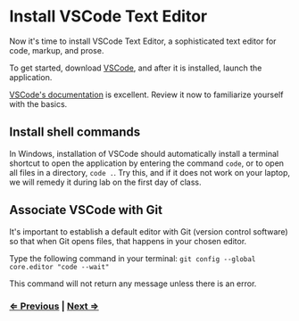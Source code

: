 # Install VSCode Text Editor

Now it's time to install VSCode Text Editor, a sophisticated text editor for code, markup, and prose.

To get started, download [VSCode](https://code.visualstudio.com/download), and after it is installed, launch the application.

[VSCode's documentation](https://code.visualstudio.com/docs) is excellent. Review it now to familiarize yourself with the basics.

## Install shell commands

In Windows, installation of VSCode should automatically install a terminal shortcut to open the application by entering the command `code`, or to open all files in a directory, `code .`. Try this, and if it does not work on your laptop, we will remedy it during lab on the first day of class. 

## Associate VSCode with Git

It's important to establish a default editor with Git (version control software) so that when Git opens files, that happens in your chosen editor.

Type the following command in your terminal:
`git config --global core.editor "code --wait"`

This command will not return any message unless there is an error.


### [⇐ Previous](1_terminal.md) | [Next ⇒](3_git.md)

